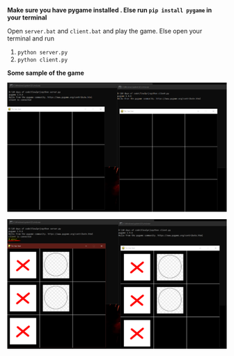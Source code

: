 **Make sure you have pygame installed . Else run ```pip install pygame``` in your terminal**

Open ```server.bat``` and ```client.bat``` and play the game. 
Else open your terminal and run 
1. ```python server.py```
2. ```python client.py```

**Some sample of the game**

![img1](./img/ss1.PNG)

![img2](./img/ss2.PNG)
